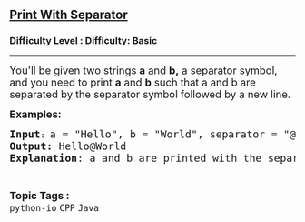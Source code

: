 <h2><a href="https://www.geeksforgeeks.org/problems/print-with-separator/1?page=4&difficulty=Basic&status=unsolved&sortBy=submissions">Print With Separator</a></h2><h3>Difficulty Level : Difficulty: Basic</h3><hr><div class="problems_problem_content__Xm_eO"><p><span style="font-size: 18px;">You'll be given two strings <strong>a</strong> and <strong>b,</strong> a separator symbol, and you need to print <strong>a</strong> and <strong>b</strong> such that a and b are separated by the separator symbol followed by a new line.</span></p>
<p><span style="font-size: 18px;"><strong>Examples:</strong></span></p>
<pre><span style="font-size: 18px;"><strong>Input</strong></span>: <span style="font-size: 18px;">a = "Hello", b = "World", separator = "@"
<strong>Output:</strong> Hello@World
<strong>Explanation</strong>: a and b are printed with the separator symbol in between.
</span></pre></div><br><p><span style=font-size:18px><strong>Topic Tags : </strong><br><code>python-io</code>&nbsp;<code>CPP</code>&nbsp;<code>Java</code>&nbsp;